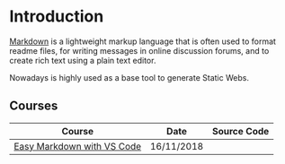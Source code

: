 # Introduction
[Markdown](https://en.wikipedia.org/wiki/Markdown) is a lightweight markup language that is often used to format readme files, for writing messages in online discussion forums, and to create rich text using a plain text editor. 

Nowadays is highly used as a base tool to generate Static Webs.

## Courses

| Course                                                                                                                                         | Date               | Source Code                                                                                         |
| ----------------------------------------------------------------------------------------------------------------------------------------------- | ------------------- | --------------------------------------------------------------------------------------------------- |
| [Easy Markdown with VS Code](markdown-easy-markdown-with-vs-code.md)                                                                                                               | 16/11/2018 |                                          |

